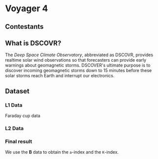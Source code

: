 # Voyager 4

## Contestants

## What is DSCOVR?

The _Deep Space Climate Observatory_, abbreviated as DSCOVR, provides realtime solar wind observations so that forecasters can provide early warnings about geomagnetic storms. DSCOVER's ultimate purpose is to discover incoming geomagnetic storms down to 15 minutes before these solar storms reach Earth and interrupt our electronics.

## Dataset

### L1 Data

Faraday cup data

### L2 Data

### Final result

We use the __B__ data to obtain the `a`-index and the `K`-index.
